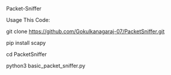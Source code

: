 Packet-Sniffer


Usage This Code:

git clone https://github.com/Gokulkanagaraj-07/PacketSniffer.git

pip install scapy

cd PacketSniffer

python3 basic_packet_sniffer.py <interface>
